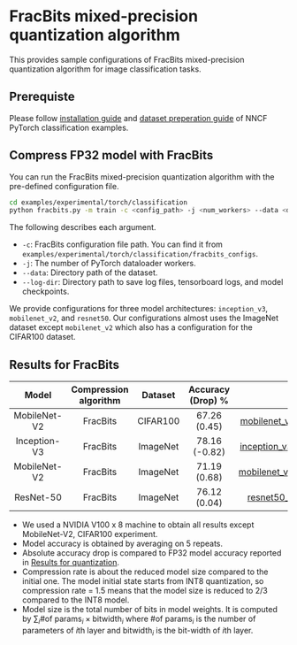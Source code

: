 # FracBits mixed-precision quantization algorithm

This provides sample configurations of FracBits mixed-precision quantization algorithm for image classification tasks.

## Prerequiste

Please follow [installation guide](../../../torch/classification/README.md#installation) and [dataset preperation guide](../../../torch/classification/README.md#dataset-preparation) of NNCF PyTorch classification examples.

## Compress FP32 model with FracBits

You can run the FracBits mixed-precision quantization algorithm with the pre-defined configuration file.

```bash
cd examples/experimental/torch/classification
python fracbits.py -m train -c <config_path> -j <num_workers> --data <dataset_path> --log-dir <path_for_logging>
```

The following describes each argument.

- `-c`: FracBits configuration file path. You can find it from `examples/experimental/torch/classification/fracbits_configs`.
- `-j`: The number of PyTorch dataloader workers.
- `--data`: Directory path of the dataset.
- `--log-dir`: Directory path to save log files, tensorboard logs, and model checkpoints.

We provide configurations for three model architectures: `inception_v3`, `mobilenet_v2`, and `resnet50`. Our configurations almost uses the ImageNet dataset except `mobilenet_v2` which also has a configuration for the CIFAR100 dataset.

## Results for FracBits

|    Model     | Compression algorithm | Dataset  | Accuracy (Drop) % |                                                                       NNCF config file                                                                        | Compression rate |
| :----------: | :-------------------: | :------: | :---------------: | :-----------------------------------------------------------------------------------------------------------------------------------------------------------: | :--------------: |
| MobileNet-V2 |       FracBits        | CIFAR100 |   67.26 (0.45)    | [mobilenet_v2_cifar100_mixed_int_fracbits_msize.json](./configs/mobilenet_v2_cifar100_mixed_int_fracbits_msize.json) |       1.5        |
| Inception-V3 |       FracBits        | ImageNet |   78.16 (-0.82)   | [inception_v3_imagenet_mixed_int_fracbits_msize.json](./configs/inception_v3_imagenet_mixed_int_fracbits_msize.json) |       1.51       |
| MobileNet-V2 |       FracBits        | ImageNet |   71.19 (0.68)    | [mobilenet_v2_imagenet_mixed_int_fracbits_msize.json](./configs/mobilenet_v2_imagenet_mixed_int_fracbits_msize.json) |       1.53       |
|  ResNet-50   |       FracBits        | ImageNet |   76.12 (0.04)    |     [resnet50_imagenet_mixed_int_fracbits_msize.json](./configs/resnet50_imagenet_mixed_int_fracbits_msize.json)     |       1.54       |

- We used a NVIDIA V100 x 8 machine to obtain all results except MobileNet-V2, CIFAR100 experiment.
- Model accuracy is obtained by averaging on 5 repeats.
- Absolute accuracy drop is compared to FP32 model accuracy reported in [Results for quantization](../../../torch/classification/README.md#results-for-quantization).
- Compression rate is about the reduced model size compared to the initial one. The model initial state starts from INT8 quantization, so compression rate = 1.5 means that the model size is reduced to 2/3 compared to the INT8 model.
- Model size is the total number of bits in model weights. It is computed by $\sum_i \textrm{\# of params}_i \times \textrm{bitwidth}_i$ where $\textrm{\# of params}_i$ is the number of parameters of $i$th layer and $\textrm{bitwidth}_i$ is the bit-width of $i$th layer.
